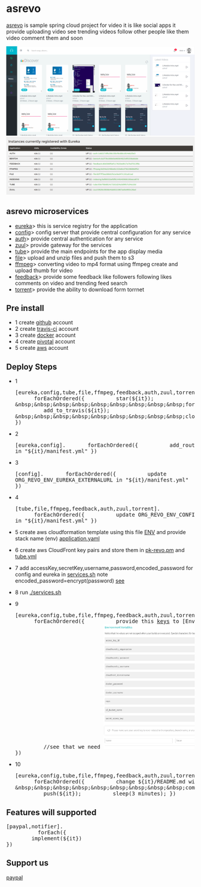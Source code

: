 # asrevo
[asrevo](https://asrevo.cfapps.io) is sample spring cloud project for video it is like social apps it provide uploading video see trending videos follow other people like them video comment them  and soon 


![](/assets/site.png)
![](/assets/services.png)	

## asrevo  microservices
*  [eureka](https://github.com/asrevo/eureka)> this is service registry for the application
*  [config](https://github.com/asrevo/config)> config server that provide central configuration for any service   
*  [auth](https://github.com/asrevo/auth)> provide central authentication for any service 
*  [zuul](https://github.com/asrevo/zuul)> provide gateway for the services
*  [tube](https://github.com/asrevo/tube)> provide the main endpoints for the app display media
*  [file](https://github.com/asrevo/file)> upload and unzip files and push them to s3
*  [ffmpeg](https://github.com/asrevo/ffmpeg)> converting video to mp4 format using ffmpeg  create and upload thumb for video 
*  [feedback](https://github.com/asrevo/feedback)> provide some feedback like followers following likes comments on video and trending feed search
*  [torrent](https://github.com/asrevo/torrent)> provide the ability to download form torrnet


## Pre install
- 1 create [github](https://github.com) account
- 2 create [travis-ci](https://travis-ci.org) account
- 3 create [docker](https://hub.docker.com) account
- 4 create [pivotal](https://account.run.pivotal.io/z/uaa/sign-up) account
- 5 create [aws](https://aws.amazon.com/) account

## Deploy Steps
- 1 <pre>[eureka,config,tube,file,ffmpeg,feedback,auth,zuul,torrent].
    &nbsp;&nbsp;&nbsp;&nbsp;&nbsp;&nbsp;forEachOrdered({
        &nbsp;&nbsp;&nbsp;&nbsp;&nbsp;&nbsp;&nbsp;&nbsp;&nbsp;star(${it});
        &nbsp;&nbsp;&nbsp;&nbsp;&nbsp;&nbsp;&nbsp;&nbsp;&nbsp;fork(${it});
        &nbsp;&nbsp;&nbsp;&nbsp;&nbsp;&nbsp;&nbsp;&nbsp;&nbsp;add_to_travis(${it});
        &nbsp;&nbsp;&nbsp;&nbsp;&nbsp;&nbsp;&nbsp;&nbsp;&nbsp;clone(${it});
})</pre>
- 2 <pre>[eureka,config].
    &nbsp;&nbsp;&nbsp;&nbsp;&nbsp;&nbsp;forEachOrdered({
        &nbsp;&nbsp;&nbsp;&nbsp;&nbsp;&nbsp;&nbsp;&nbsp;&nbsp;add_route in "${it}/manifest.yml" 
})</pre>
- 3 <pre>[config].
    &nbsp;&nbsp;&nbsp;&nbsp;&nbsp;&nbsp;forEachOrdered({
        &nbsp;&nbsp;&nbsp;&nbsp;&nbsp;&nbsp;&nbsp;&nbsp;&nbsp;update ORG_REVO_ENV_EUREKA_EXTERNALURL in "${it}/manifest.yml"
})</pre>

- 4 <pre>[tube,file,ffmpeg,feedback,auth,zuul,torrent].
    &nbsp;&nbsp;&nbsp;&nbsp;&nbsp;&nbsp;forEachOrdered({
        &nbsp;&nbsp;&nbsp;&nbsp;&nbsp;&nbsp;&nbsp;&nbsp;&nbsp;update ORG_REVO_ENV_CONFIG_EXTERNALURL in "${it}/manifest.yml"
})</pre>
- 5 create aws cloudformation template using this file    [ENV](/templates/ENV.yaml) and provide stack name (env) [application.yaml](https://github.com/asrevo/config/blob/master/src/main/resources/application.yaml#L14)
- 6 create aws CloudFront key pairs and store them in [pk-revo.pm](https://github.com/asrevo/config/blob/master/src/main/resources/static/revo-pk.pem) and [tube.yml](https://github.com/asrevo/config/blob/master/src/main/resources/config/tube.yml#L23)
- 7 add accessKey,secretKey,username,password,encoded_password for config and eureka in [services.sh](assets/services.sh) note encoded_password=encrypt(password) [see](https://github.com/asrevo/config/blob/master/src/main/java/org/revo/Config/Util.java#L138)
- 8 run [./services.sh](assets/services.sh)
- 9 <pre>[eureka,config,tube,file,ffmpeg,feedback,auth,zuul,torrent].
    &nbsp;&nbsp;&nbsp;&nbsp;&nbsp;&nbsp;forEachOrdered({
        &nbsp;&nbsp;&nbsp;&nbsp;&nbsp;&nbsp;&nbsp;&nbsp;&nbsp;provide this [keys](/assets/repo.key) to [Environment Variables(${it})](https://travis-ci.org/${github_username}/${it}/settings)
        &nbsp;&nbsp;&nbsp;&nbsp;&nbsp;&nbsp;&nbsp;&nbsp;&nbsp;//see that we need
         ![](/assets/travis_settings.png)
})</pre>
- 10 <pre>[eureka,config,tube,file,ffmpeg,feedback,auth,zuul,torrent].
    &nbsp;&nbsp;&nbsp;&nbsp;&nbsp;&nbsp;forEachOrdered({
        &nbsp;&nbsp;&nbsp;&nbsp;&nbsp;&nbsp;&nbsp;&nbsp;&nbsp;change ${it}/README.md with your ${github_username} in "Build Status url"
        &nbsp;&nbsp;&nbsp;&nbsp;&nbsp;&nbsp;&nbsp;&nbsp;&nbsp;commit(${it});
        &nbsp;&nbsp;&nbsp;&nbsp;&nbsp;&nbsp;&nbsp;&nbsp;&nbsp;push(${it});
        &nbsp;&nbsp;&nbsp;&nbsp;&nbsp;&nbsp;&nbsp;&nbsp;&nbsp;sleep(3 minutes);
})</pre>


## Features will supported
<pre>[paypal,notifier].
    &nbsp;&nbsp;&nbsp;&nbsp;&nbsp;&nbsp;forEach({
        implement(${it})
})</pre>

## Support us

 [paypal](https://www.paypal.me/ashrafrevo)
